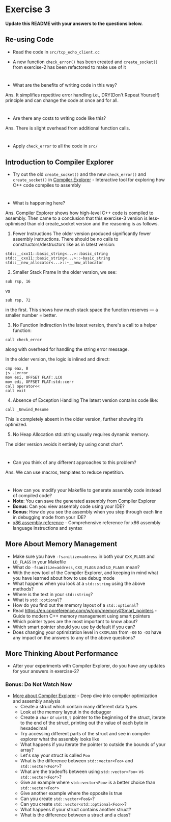 # Exercise 3

**Update this README with your answers to the questions below.**

## Re-using Code

- Read the code in `src/tcp_echo_client.cc`

- A new function `check_error()` has been created and `create_socket()` from 
  exercise-2 has been refactored to make use of it
#
- What are the benefits of writing code in this way?

Ans. It simplifies repetitive error handling i.e., DRY(Don't Repeat Yourself) principle and can change the code at once and for all.
#
- Are there any costs to writing code like this?

Ans. There is slight overhead from additional function calls.
#
- Apply `check_error` to all the code in `src/`


## Introduction to Compiler Explorer

- Try out the old `create_socket()` and the new `check_error()` and 
  `create_socket()` in [Compiler Explorer](https://godbolt.org) - Interactive 
  tool for exploring how C++ code compiles to assembly
  #
- What is happening here?

Ans. Compiler Explorer shows how high-level C++ code is compiled to assembly. 
Then came to a conclusion that this exercise-3 version is less-optimised than old create_socket version and the reasoning is as follows.
  1. Fewer Instructions
The older version produced significantly fewer assembly instructions.
There should be no calls to constructors/destructors like as in latest version:
```
std::__cxx11::basic_string<...>::basic_string
std::__cxx11::basic_string<...>::~basic_string
std::__new_allocator<...>::~__new_allocator
```
  2. Smaller Stack Frame
In the older version, we see:
```
sub rsp, 16
```
vs
```
sub rsp, 72
```
in the first. This shows how much stack space the function reserves — a smaller number = better.

  3. No Function Indirection
In the latest version, there's a call to a helper function:
```
call check_error
```
along with overhead for handling the string error message.

In the older version, the logic is inlined and direct:
```
cmp eax, 0
js .Lerror
mov esi, OFFSET FLAT:.LC0
mov edi, OFFSET FLAT:std::cerr
call operator<<
call exit
```
  
  4. Absence of Exception Handling
The latest version contains code like:
```
call _Unwind_Resume
```
This is completely absent in the older version, further showing it’s optimized.

  5. No Heap Allocation
std::string usually requires dynamic memory.

The older version avoids it entirely by using const char*.

#
- Can you think of any different approaches to this problem?

Ans. We can use macros, templates to reduce repetition.
#
- How can you modify your Makefile to generate assembly code instead of
  compiled code?
- **Note**: You can save the generated assembly from Compiler Explorer
- **Bonus**: Can you view assembly code using your IDE?
- **Bonus**: How do you see the assembly when you step through each line in
  debugging mode from your IDE?
- [x86 assembly reference](http://ref.x86asm.net/) - Comprehensive reference 
  for x86 assembly language instructions and syntax

## More About Memory Management

- Make sure you have `-fsanitize=address` in both your `CXX_FLAGS` and 
  `LD_FLAGS` in your Makefile
- What do `-fsanitize=address`, `CXX_FLAGS` and `LD_FLAGS` mean?
- With the new tool of the Compiler Explorer, and keeping in mind what you 
  have learned about how to use debug mode
- What happens when you look at a `std::string` using the above methods?
- Where is the text in your `std::string`?
- What is `std::optional`?
- How do you find out the memory layout of a `std::optional`?
- Read https://en.cppreference.com/w/cpp/memory#Smart_pointers - Guide to 
  modern C++ memory management using smart pointers
- Which pointer types are the most important to know about?
- Which smart pointer should you use by default if you can?
- Does changing your optimization level in `CXXFLAGS` from `-O0` to `-O3` have
  any impact on the answers to any of the above questions?

## More Thinking About Performance

- After your experiments with Compiler Explorer, do you have any updates for
  your answers in exercise-2?

### Bonus: Do Not Watch Now 

- [More about Compiler Explorer](https://www.youtube.com/watch?v=bSkpMdDe4g4) - 
  Deep dive into compiler optimization and assembly analysis
  - Create a struct which contain many different data types
  - Look at the memory layout in the debugger
  - Create a `char` or `uint8_t` pointer to the beginning of the struct, 
    iterate to the end of the struct, printing out the value of each byte in 
    hexadecimal
  - Try accessing different parts of the struct and see in compiler explorer
    what the assembly looks like
  - What happens if you iterate the pointer to outside the bounds of your
    array?
  - Let's say your struct is called `Foo`
  - What is the difference between `std::vector<Foo>` and `std::vector<Foo*>`?
  - What are the tradeoffs between using `std::vector<Foo>` vs 
    `std::vector<Foo*>`? 
  - Give an example where `std::vector<Foo>` is a better choice than 
    `std::vector<Foo*>`
  - Give another example where the opposite is true
  - Can you create `std::vector<Foo&>`? 
  - Can you create `std::vector<std::optional<Foo>>`?
  - What happens if your struct contains another struct?
  - What is the difference between a struct and a class?